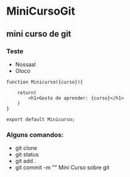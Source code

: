 # MiniCursoGit
## mini curso de git
### Teste
- Nossaa!
- Oloco

```
function Minicurso({curso}){

    return(
        <h1>Gosto de aprender: {curso}</h1>
    )
}

export default Minicurso;
```

### Alguns comandos:
- git clone
- git status
- git add .
- git commit -m ""
Mini Curso sobre git 
